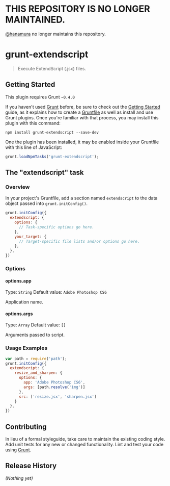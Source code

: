 # THIS REPOSITORY IS NO LONGER MAINTAINED.

[@hanamura](https://github.com/hanamura) no longer maintains this repository.

# grunt-extendscript

> Execute ExtendScript (.jsx) files.

## Getting Started
This plugin requires Grunt `~0.4.0`

If you haven't used [Grunt](http://gruntjs.com/) before, be sure to check out the [Getting Started](http://gruntjs.com/getting-started) guide, as it explains how to create a [Gruntfile](http://gruntjs.com/sample-gruntfile) as well as install and use Grunt plugins. Once you're familiar with that process, you may install this plugin with this command:

```shell
npm install grunt-extendscript --save-dev
```

One the plugin has been installed, it may be enabled inside your Gruntfile with this line of JavaScript:

```js
grunt.loadNpmTasks('grunt-extendscript');
```

## The "extendscript" task

### Overview
In your project's Gruntfile, add a section named `extendscript` to the data object passed into `grunt.initConfig()`.

```js
grunt.initConfig({
  extendscript: {
    options: {
      // Task-specific options go here.
    },
    your_target: {
      // Target-specific file lists and/or options go here.
    },
  },
})
```

### Options

#### options.app
Type: `String`
Default value: `Adobe Photoshop CS6`

Application name.

#### options.args
Type: `Array`
Default value: `[]`

Arguments passed to script.

### Usage Examples

```js
var path = require('path');
grunt.initConfig({
  extendscript: {
    resize_and_sharpen: {
      options: {
        app: 'Adobe Photoshop CS6',
        args: [path.resolve('img')]
      },
      src: ['resize.jsx', 'sharpen.jsx']
    }
  },
})
```

## Contributing
In lieu of a formal styleguide, take care to maintain the existing coding style. Add unit tests for any new or changed functionality. Lint and test your code using [Grunt](http://gruntjs.com/).

## Release History
_(Nothing yet)_
